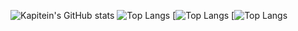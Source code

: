 ![Kapitein's GitHub stats](https://github-readme-stats.vercel.app/api?username=KapiteinKoekje&show_icons=true&theme=algolia&hide_border=true)
![Top Langs](https://github-readme-stats.vercel.app/api/top-langs/?username=KapiteinKoekje&theme=algolia&hide_border=true)
[![Top Langs](https://github-readme-stats.vercel.app/api/top-langs/?username=KapiteinKoekje&layout=pie&theme=algolia&hide_border=true)
[![Top Langs](https://github-readme-stats.vercel.app/api/top-langs/?username=KapiteinKoekje&layout=donut&theme=algolia&hide_border=true)
